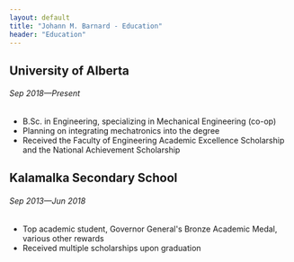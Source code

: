 ```yaml
---
layout: default
title: "Johann M. Barnard - Education"
header: "Education"
---
```

## University of Alberta

###### Sep 2018&mdash;Present

- B.Sc. in Engineering, specializing in Mechanical Engineering (co-op)
- Planning on integrating mechatronics into the degree
- Received the Faculty of Engineering Academic Excellence Scholarship and the National Achievement Scholarship

## Kalamalka Secondary School

###### Sep 2013&mdash;Jun 2018

- Top academic student, Governor General's Bronze Academic Medal, various other rewards
- Received multiple scholarships upon graduation
